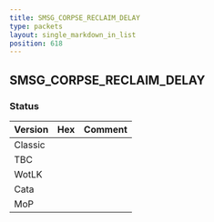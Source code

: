 ```yaml
---
title: SMSG_CORPSE_RECLAIM_DELAY
type: packets
layout: single_markdown_in_list
position: 618
---
```


## SMSG_CORPSE_RECLAIM_DELAY

### Status

Version | Hex | Comment
---------- | ---------- | ---------- 
Classic |  |  
TBC |  |  
WotLK |  |  
Cata |  |  
MoP |  |  